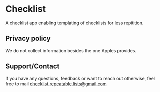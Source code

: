 # Checklist

A checklist app enabling templating of checklists for less repitition.

## Privacy policy

We do not collect information besides the one Apples provides.

## Support/Contact

If you have any questions, feedback or want to reach out otherwise, feel free to mail checklist.repeatable.lists@gmail.com
